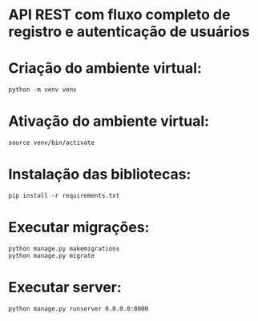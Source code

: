 # API REST com fluxo completo de registro e autenticação de usuários

# Criação do ambiente virtual:
	python -m venv venv
	
# Ativação do ambiente virtual:
	source venv/bin/activate

# Instalação das bibliotecas:
    pip install -r requirements.txt

# Executar migrações:
	python manage.py makemigrations
	python manage.py migrate
	
# Executar server:
	python manage.py runserver 0.0.0.0:8000
	

